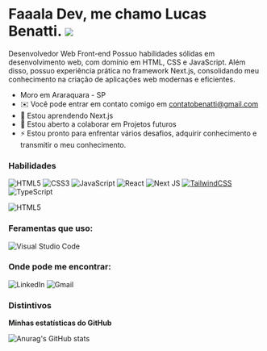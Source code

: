 # Faaala Dev, me chamo Lucas Benatti. ![](https://user-images.githubusercontent.com/18350557/176309783-0785949b-9127-417c-8b55-ab5a4333674e.gif)
Desenvolvedor Web Front-end Possuo habilidades sólidas em desenvolvimento web, com domínio em HTML, CSS e JavaScript. Além disso, possuo experiência prática no framework Next.js, consolidando meu conhecimento na criação de aplicações web modernas e eficientes. 
* Moro em Araraquara - SP
* ✉️ Você pode entrar em contato comigo em [contatobenatti@gmail.com](mailto:contatobenatti@gmail.com)[](mailto:contatobenatti@gmail.com)
* 🧠 Estou aprendendo Next.js
* 🤝 Estou aberto a colaborar em Projetos futuros
* ⚡ Estou pronto para enfrentar vários desafios, adquirir conhecimento e transmitir o meu conhecimento.

### Habilidades
![HTML5](https://img.shields.io/badge/html5-%23E34F26.svg?style=for-the-badge&logo=html5&logoColor=white)
![CSS3](https://img.shields.io/badge/css3-%231572B6.svg?style=for-the-badge&logo=css3&logoColor=white)
![JavaScript](https://img.shields.io/badge/javascript-%23323330.svg?style=for-the-badge&logo=javascript&logoColor=%23F7DF1E)
![React](https://img.shields.io/badge/react-%2320232a.svg?style=for-the-badge&logo=react&logoColor=%2361DAFB)
![Next JS](https://img.shields.io/badge/Next-black?style=for-the-badge&logo=next.js&logoColor=white)
[![TailwindCSS](https://img.shields.io/badge/tailwindcss-%2338B2AC.svg?style=for-the-badge&logo=tailwind-css&logoColor=white)](https://img.shields.io/badge/Tailwind%20CSS-06B6D4.svg?style=for-the-badge&logo=Tailwind-CSS&logoColor=white)
![TypeScript](https://img.shields.io/badge/typescript-%23007ACC.svg?style=for-the-badge&logo=typescript&logoColor=white)


![HTML5](https://img.shields.io/badge/HTML5-E34F26.svg?style=for-the-badge&logo=HTML5&logoColor=white)

### Feramentas que uso:
![Visual Studio Code](https://img.shields.io/badge/Visual%20Studio%20Code-0078d7.svg?style=for-the-badge&logo=visual-studio-code&logoColor=white)


### Onde pode me encontrar:

![LinkedIn](https://img.shields.io/badge/linkedin-%230077B5.svg?style=for-the-badge&logo=linkedin&logoColor=white)
![Gmail](https://img.shields.io/badge/Gmail-D14836?style=for-the-badge&logo=gmail&logoColor=white)

### Distintivos

<b>Minhas estatísticas do GitHub</b>

![Anurag's GitHub stats](https://github-readme-stats.vercel.app/api?username=devbenattilc&show_icons=true&theme=merko)
